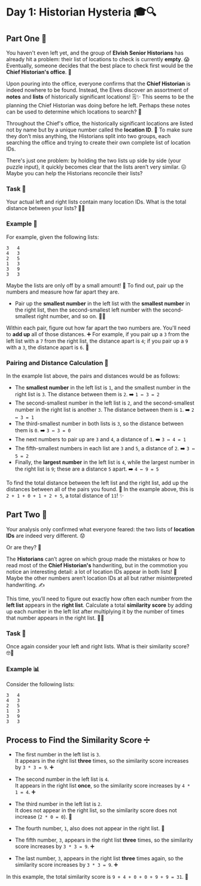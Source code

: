 # Day 1: Historian Hysteria 🎓🔍

## Part One 🎯

You haven't even left yet, and the group of **Elvish Senior Historians** has already hit a problem: their list of
locations to check is currently **empty**. 😱 Eventually, someone decides that the best place to check first would be the
**Chief Historian's office**. 🏢

Upon pouring into the office, everyone confirms that the **Chief Historian** is indeed nowhere to be found. Instead, the
Elves discover an assortment of **notes** and **lists** of historically significant locations! 🗒️✨ This seems to be the
planning the Chief Historian was doing before he left. Perhaps these notes can be used to determine which locations to
search? 🧐

Throughout the Chief's office, the historically significant locations are listed not by name but by a unique number
called the **location ID**. 📍 To make sure they don’t miss anything, the Historians split into two groups, each
searching the office and trying to create their own complete list of location IDs.

There's just one problem: by holding the two lists up side by side (your puzzle input), it quickly becomes clear that
the lists aren’t very similar. 😖 Maybe you can help the Historians reconcile their lists?

### Task 📝

Your actual left and right lists contain many location IDs. What is the total distance between your lists? 📜📍

### Example 📝

For example, given the following lists:

```aiignore
3   4
4   3
2   5
1   3
3   9
3   3
```

Maybe the lists are only off by a small amount! 🧐 To find out, pair up the numbers and measure how far apart they are.

- Pair up the **smallest number** in the left list with the **smallest number** in the right list, then the
  second-smallest left number with the second-smallest right number, and so on. 🔢🔗

Within each pair, figure out how far apart the two numbers are. You'll need to **add up** all of those distances. ➕ For
example, if you pair up a `3` from the left list with a `7` from the right list, the distance apart is `4`; if you pair
up a `9` with a `3`, the distance apart is `6`. 📏

### Pairing and Distance Calculation 🧮

In the example list above, the pairs and distances would be as follows:

- The **smallest number** in the left list is `1`, and the smallest number in the right list is `3`. The distance
  between them is `2`. ➡️ `1 ↔ 3 = 2`
- The second-smallest number in the left list is `2`, and the second-smallest number in the right list is another `3`.
  The distance between them is `1`. ➡️ `2 ↔ 3 = 1`
- The third-smallest number in both lists is `3`, so the distance between them is `0`. ➡️ `3 ↔ 3 = 0`
- The next numbers to pair up are `3` and `4`, a distance of `1`. ➡️ `3 ↔ 4 = 1`
- The fifth-smallest numbers in each list are `3` and `5`, a distance of `2`. ➡️ `3 ↔ 5 = 2`
- Finally, the **largest number** in the left list is `4`, while the largest number in the right list is `9`; these are
  a distance `5` apart. ➡️ `4 ↔ 9 = 5`

To find the total distance between the left list and the right list, add up the distances between all of the pairs you
found. 🔄 In the example above, this is `2 + 1 + 0 + 1 + 2 + 5`, a total distance of `11`! ✨

## Part Two 🎯

Your analysis only confirmed what everyone feared: the two lists of **location IDs** are indeed very different. 😟

Or are they? 🤔

The **Historians** can’t agree on which group made the mistakes or how to read most of the **Chief Historian's**
handwriting, but in the commotion you notice an interesting detail: a lot of location IDs appear in both lists! 👀 Maybe
the other numbers aren’t location IDs at all but rather misinterpreted handwriting. ✍️

This time, you’ll need to figure out exactly how often each number from the **left list** appears in the **right list**.
Calculate a total **similarity score** by adding up each number in the left list after multiplying it by the number of
times that number appears in the right list. 🔄💡

### Task 📝

Once again consider your left and right lists. What is their similarity score? 🤓🔎

### Example 📊

Consider the following lists:

```aiignore
3   4
4   3
2   5
1   3
3   9
3   3
```

## Process to Find the Similarity Score ➗

- The first number in the left list is `3`.  
  It appears in the right list **three** times, so the similarity score increases by `3 * 3 = 9`. ➕

- The second number in the left list is `4`.  
  It appears in the right list **once**, so the similarity score increases by `4 * 1 = 4`. ➕

- The third number in the left list is `2`.  
  It does not appear in the right list, so the similarity score does not increase (`2 * 0 = 0`). 🚫

- The fourth number, `1`, also does not appear in the right list. 🚫

- The fifth number, `3`, appears in the right list **three** times, so the similarity score increases by `3 * 3 = 9`. ➕

- The last number, `3`, appears in the right list **three** times again, so the similarity score increases by
  `3 * 3 = 9`. ➕

In this example, the total similarity score is `9 + 4 + 0 + 0 + 9 + 9 = 31`. 🎉